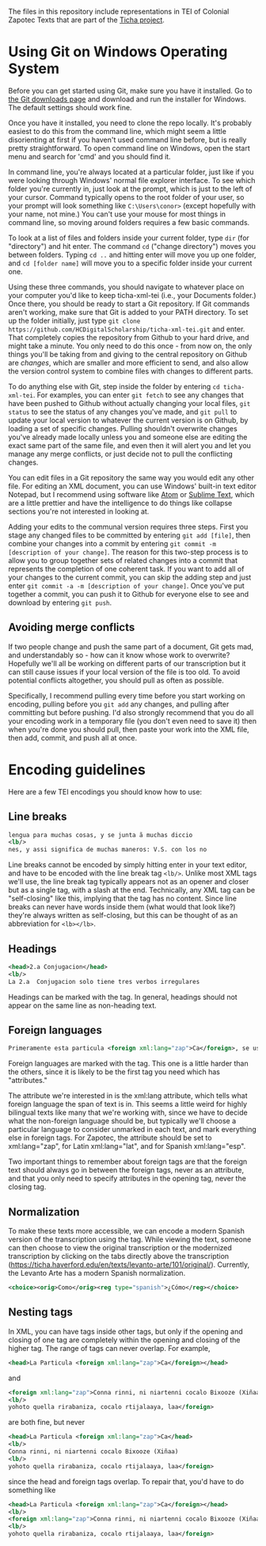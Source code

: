 The files in this repository include representations in TEI of Colonial Zapotec Texts that are part of the [Ticha project](https://ds-omeka.haverford.edu/ticha/en/index.html).

# Using Git on Windows Operating System

Before you can get started using Git, make sure you have it installed. Go to [the Git downloads page](https://git-scm.com/downloads) and download and run the installer for Windows. The default settings should work fine.

Once you have it installed, you need to clone the repo locally. It's probably easiest to do this from the command line, which might seem a little disorienting at first if you haven't used command line before, but is really pretty straightforward. To open command line on Windows, open the start menu and search for 'cmd' and you should find it.

In command line, you're always located at a particular folder, just like if you were looking through Windows' normal file explorer interface. To see which folder you're currently in, just look at the prompt, which is just to the left of your cursor. Command typically opens to the root folder of your user, so your prompt will look something like `C:\Users\conor>` (except hopefully with your name, not mine.) You can't use your mouse for most things in command line, so moving around folders requires a few basic commands.

To look at a list of files and folders inside your current folder, type `dir` (for "directory") and hit enter. The command `cd` ("change directory") moves you between folders. Typing `cd ..` and hitting enter will move you up one folder, and `cd [folder name]` will move you to a specific folder inside your current one.

Using these three commands, you should navigate to whatever place on your computer you'd like to keep ticha-xml-tei (i.e., your Documents folder.) Once there, you should be ready to start a Git repository. If Git commands aren't working, make sure that Git is added to your PATH directory. To set up the folder initially, just type `git clone https://github.com/HCDigitalScholarship/ticha-xml-tei.git` and enter. That completely copies the repository from Github to your hard drive, and might take a minute. You only need to do this once - from now on, the only things you'll be taking from and giving to the central repository on Github are *changes*, which are smaller and more efficient to send, and also allow the version control system to combine files with changes to different parts.

To do anything else with Git, step inside the folder by entering `cd ticha-xml-tei`. For examples, you can enter `git fetch` to see any changes that have been pushed to Github without actually changing your local files, `git status` to see the status of any changes you've made, and `git pull` to update your local version to whatever the current version is on Github, by loading a set of specific changes. Pulling shouldn't overwrite changes you've already made locally unless you and someone else are editing the exact same part of the same file, and even then it will alert you and let you manage any merge conflicts, or just decide not to pull the conflicting changes.

You can edit files in a Git repository the same way you would edit any other file. For editing an XML document, you can use Windows' built-in text editor Notepad, but I recommend using software like [Atom](https://atom.io/) or [Sublime Text](https://www.sublimetext.com/), which are a little prettier and have the intelligence to do things like collapse sections you're not interested in looking at.

Adding your edits to the communal version requires three steps. First you stage any changed files to be committed by entering `git add [file]`, then combine your changes into a commit by entering `git commit -m [description of your change]`. The reason for this two-step process is to allow you to group together sets of related changes into a commit that represents the completion of one coherent task. If you want to add all of your changes to the current commit, you can skip the adding step and just enter `git commit -a -m [description of your change]`. Once you've put together a commit, you can push it to Github for everyone else to see and download by entering `git push`.

## Avoiding merge conflicts

If two people change and push the same part of a document, Git gets mad, and understandably so - how can it know whose work to overwrite? Hopefully we'll all be working on different parts of our transcription but it can still cause issues if your local version of the file is too old. To avoid potential conflicts altogether, you should pull as often as possible.

Specifically, I recommend pulling every time before you start working on encoding, pulling before you `git add` any changes, and pulling after committing but before pushing. I'd also strongly recommend that you do all your encoding work in a temporary file (you don't even need to save it) then when you're done you should pull, then paste your work into the XML file, then add, commit, and push all at once.

# Encoding guidelines

Here are a few TEI encodings you should know how to use:

## Line breaks

```xml
lengua para muchas cosas, y se junta ã muchas diccio
<lb/>
nes, y assi significa de muchas maneros: V.S. con los no
```

Line breaks cannot be encoded by simply hitting enter in your text editor, and have to be encoded with the line break tag `<lb/>`. Unlike most XML tags we'll use, the line break tag typically appears not as an opener and closer but as a single tag, with a slash at the end. Technically, any XML tag can be "self-closing" like this, implying that the tag has no content. Since line breaks can never have words inside them (what would that look like?) they're always written as self-closing, but this can be thought of as an abbreviation for `<lb></lb>`.

## Headings

```xml
<head>2.a Conjugacion</head>
<lb/>
La 2.a  Conjugacion solo tiene tres verbos irregulares
```

Headings can be marked with the <head> tag. In general, headings should not appear on the same line as non-heading text.

## Foreign languages

```xml
Primeramente esta particula <foreign xml:lang="zap">Ca</foreign>, se usa de ella en esta
```

Foreign languages are marked with the <foreign> tag. This one is a little harder than the others, since it is likely to be the first tag you need which has "attributes."

The attribute we're interested in is the xml:lang attribute, which tells what foreign language the span of text is in. This seems a little weird for highly bilingual texts like many that we're working with, since we have to decide what the non-foreign language should be, but typically we'll choose a particular language to consider unmarked in each text, and mark everything else in foreign tags. For Zapotec, the attribute should be set to xml:lang="zap", for Latin xml:lang="lat", and for Spanish xml:lang="esp".

Two important things to remember about foreign tags are that the foreign text should always go in between the foreign tags, never as an attribute, and that you only need to specify attributes in the opening tag, never the closing tag.

## Normalization

To make these texts more accessible, we can encode a modern Spanish version of the transcription using the <choice> tag. While viewing the text, someone can then choose to view the original transcription or the modernized transcription by clicking on the tabs directly above the transcription (https://ticha.haverford.edu/en/texts/levanto-arte/101/original/). Currently, the Levanto Arte has a modern Spanish normalization.

```xml
<choice><orig>Como</orig><reg type="spanish">¿Cómo</reg></choice>
```

## Nesting tags

In XML, you can have tags inside other tags, but only if the opening and closing of one tag are completely within the opening and closing of the higher tag. The range of tags can never overlap. For example,

```xml
<head>La Particula <foreign xml:lang="zap">Ca</foreign></head>
```

and

```xml
<foreign xml:lang="zap">Conna rinni, ni niartenni cocalo Bixooze (Xiñaa)
<lb/>
yohoto quella rirabaniza, cocalo rtijalaaya, laa</foreign>
```

are both fine, but never

```xml
<head>La Particula <foreign xml:lang="zap">Ca</head>
<lb/>
Conna rinni, ni niartenni cocalo Bixooze (Xiñaa)
<lb/>
yohoto quella rirabaniza, cocalo rtijalaaya, laa</foreign>
```

since the head and foreign tags overlap. To repair that, you'd have to do something like

```xml
<head>La Particula <foreign xml:lang="zap">Ca</foreign></head>
<lb/>
<foreign xml:lang="zap">Conna rinni, ni niartenni cocalo Bixooze (Xiñaa)
<lb/>
yohoto quella rirabaniza, cocalo rtijalaaya, laa</foreign>
```
